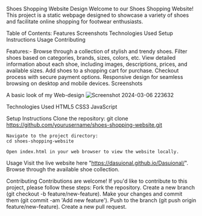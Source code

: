 Shoes Shopping Website Design
Welcome to our Shoes Shopping Website! This project is a static webpage designed to showcase a variety of shoes and facilitate online shopping for footwear enthusiasts.

Table of Contents:
      Features
      Screenshots
      Technologies Used
      Setup Instructions
      Usage
      Contributing
      
Features:-
    Browse through a collection of stylish and trendy shoes.
    Filter shoes based on categories, brands, sizes, colors, etc.
    View detailed information about each shoe, including images, descriptions, prices, and available sizes.
    Add shoes to a shopping cart for purchase.
    Checkout process with secure payment options.
    Responsive design for seamless browsing on desktop and mobile devices.
Screenshots

   A basic look of my Web-design
  ![Screenshot 2024-03-06 223632](https://github.com/Dasuional/Dasuional/assets/103253038/400e2373-4bfa-4289-a38b-ff9281da2057)

Technologies Used
    HTML5
    CSS3
    JavaScript

Setup Instructions
    Clone the repository:
    git clone https://github.com/yourusername/shoes-shopping-website.git
    
    Navigate to the project directory:
    cd shoes-shopping-website
    
    Open index.html in your web browser to view the website locally.

Usage
    Visit the live website here "https://dasuional.github.io/Dasuional/".
    Browse through the available shoe collection.

Contributing
    Contributions are welcome! If you'd like to contribute to this project, please follow these steps:
            Fork the repository.
            Create a new branch (git checkout -b feature/new-feature).
            Make your changes and commit them (git commit -am 'Add new feature').
            Push to the branch (git push origin feature/new-feature).
            Create a new pull request.
